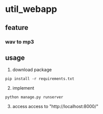# util_webapp

## feature
### wav to mp3

## usage
1. download package
```
pip install -r requirements.txt
```

2. implement
```
python manage.py runserver
```

3. access
access to "http://localhost:8000/"
